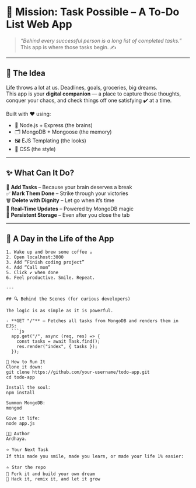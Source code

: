 # 🚀 Mission: Task Possible – A To-Do List Web App

> _“Behind every successful person is a long list of completed tasks.”_  
> This app is where those tasks begin. ✍️

---

## 🎯 The Idea

Life throws a lot at us. Deadlines, goals, groceries, big dreams.  
This app is your **digital companion** — a place to capture those thoughts, conquer your chaos, and check things off one satisfying ✔️ at a time.

Built with ❤️ using:

- 🧠 Node.js + Express (the brains)
- 🗂 MongoDB + Mongoose (the memory)
- 🖼 EJS Templating (the looks)
- 🎨 CSS (the style)

---

## ✨ What Can It Do?

📌 **Add Tasks** – Because your brain deserves a break  
✅ **Mark Them Done** – Strike through your victories  
🗑️ **Delete with Dignity** – Let go when it’s time  
🔄 **Real-Time Updates** – Powered by MongoDB magic  
💾 **Persistent Storage** – Even after you close the tab

---

## 🌈 A Day in the Life of the App

```text
1. Wake up and brew some coffee ☕
2. Open localhost:3000
3. Add “Finish coding project”
4. Add “Call mom”
5. Click ✔️ when done
6. Feel productive. Smile. Repeat.

---

## 🔍 Behind the Scenes (for curious developers)

The logic is as simple as it is powerful.

- **GET "/"** – Fetches all tasks from MongoDB and renders them in EJS:
  ```js
  app.get("/", async (req, res) => {
    const tasks = await Task.find();
    res.render("index", { tasks });
  });

🔧 How to Run It
Clone it down:
git clone https://github.com/your-username/todo-app.git
cd todo-app

Install the soul:
npm install

Summon MongoDB:
mongod

Give it life:
node app.js

🧑‍🚀 Author
Ardhaya.

⭐ Your Next Task
If this made you smile, made you learn, or made your life 1% easier:

⭐ Star the repo
🍴 Fork it and build your own dream
🧪 Hack it, remix it, and let it grow
